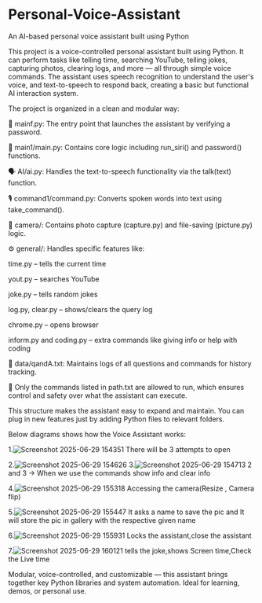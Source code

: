 # Personal-Voice-Assistant
An AI-based personal voice assistant built using Python

This project is a voice-controlled personal assistant built using Python. It can perform tasks like telling time, searching YouTube, telling jokes, capturing photos, clearing logs, and more — all through simple voice commands. The assistant uses speech recognition to understand the user's voice, and text-to-speech to respond back, creating a basic but functional AI interaction system.

The project is organized in a clean and modular way:

🔑 mainf.py: The entry point that launches the assistant by verifying a password.

🧠 main1/main.py: Contains core logic including run_siri() and password() functions.

🗣️ AI/ai.py: Handles the text-to-speech functionality via the talk(text) function.

🎙️ command1/command.py: Converts spoken words into text using take_command().

📸 camera/: Contains photo capture (capture.py) and file-saving (picture.py) logic.

⚙️ general/: Handles specific features like:

time.py – tells the current time

yout.py – searches YouTube

joke.py – tells random jokes

log.py, clear.py – shows/clears the query log

chrome.py – opens browser

inform.py and coding.py – extra commands like giving info or help with coding

📁 data/qandA.txt: Maintains logs of all questions and commands for history tracking.

🔐 Only the commands listed in path.txt are allowed to run, which ensures control and safety over what the assistant can execute.

This structure makes the assistant easy to expand and maintain. You can plug in new features just by adding Python files to relevant folders.

Below diagrams shows how the Voice Assistant works: 

1.![Screenshot 2025-06-29 154351](https://github.com/user-attachments/assets/07f01504-a32f-431d-8a25-9b8fc7ae62a2)
There will be 3 attempts to open

2.![Screenshot 2025-06-29 154626](https://github.com/user-attachments/assets/6ec0f5cd-c859-4ec2-aa0f-2d0f1f7a5a6d)
3.![Screenshot 2025-06-29 154713](https://github.com/user-attachments/assets/c673eea9-12d4-4166-af4c-f42e89e3237e)
2 and 3 -> When we use the commands show info and clear info

4.![Screenshot 2025-06-29 155318](https://github.com/user-attachments/assets/eb17d1ed-f1b4-4db6-ab64-c84f94826e7b)
Accessing the camera(Resize , Camera flip)

5.![Screenshot 2025-06-29 155447](https://github.com/user-attachments/assets/405efd87-ef84-4091-8c1c-26a72f6b8b1f)
It asks a name to save the pic and It will store the pic in gallery with the respective given name

6.![Screenshot 2025-06-29 155931](https://github.com/user-attachments/assets/87f8d4d3-e817-4cea-a6a3-456a67c4db38)
Locks the assistant,close the assistant

7.![Screenshot 2025-06-29 160121](https://github.com/user-attachments/assets/f22d59da-f36d-4249-9b2b-301eacda2b61)
tells the joke,shows Screen time,Check the Live time


Modular, voice-controlled, and customizable — this assistant brings together key Python libraries and system automation. Ideal for learning, demos, or personal use.


